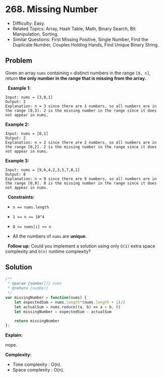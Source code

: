# 268. Missing Number

- Difficulty: Easy.
- Related Topics: Array, Hash Table, Math, Binary Search, Bit Manipulation, Sorting.
- Similar Questions: First Missing Positive, Single Number, Find the Duplicate Number, Couples Holding Hands, Find Unique Binary String.

## Problem

Given an array ```nums``` containing ```n``` distinct numbers in the range ```[0, n]```, return **the only number in the range that is missing from the array.**

 
**Example 1:**

```
Input: nums = [3,0,1]
Output: 2
Explanation: n = 3 since there are 3 numbers, so all numbers are in the range [0,3]. 2 is the missing number in the range since it does not appear in nums.
```

**Example 2:**

```
Input: nums = [0,1]
Output: 2
Explanation: n = 2 since there are 2 numbers, so all numbers are in the range [0,2]. 2 is the missing number in the range since it does not appear in nums.
```

**Example 3:**

```
Input: nums = [9,6,4,2,3,5,7,0,1]
Output: 8
Explanation: n = 9 since there are 9 numbers, so all numbers are in the range [0,9]. 8 is the missing number in the range since it does not appear in nums.
```

 
**Constraints:**


	
- ```n == nums.length```
	
- ```1 <= n <= 10^4```
	
- ```0 <= nums[i] <= n```
	
- All the numbers of ```nums``` are **unique**.


 
**Follow up:** Could you implement a solution using only ```O(1)``` extra space complexity and ```O(n)``` runtime complexity?


## Solution

```javascript
/**
 * @param {number[]} nums
 * @return {number}
 */
var missingNumber = function(nums) {
    let expectedSum = nums.length*(nums.length + 1)/2
    let actualSum = nums.reduce((a, b) => a + b, 0)
    let missingNumber = expectedSum - actualSum

    return missingNumber 
};
```

**Explain:**

nope.

**Complexity:**

* Time complexity : O(n).
* Space complexity : O(n).
